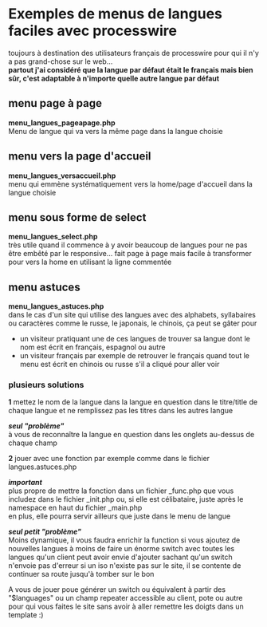 # Exemples de menus de langues faciles avec processwire

toujours à destination des utilisateurs français de processwire pour qui il n'y a pas grand-chose sur le web...\
**partout j'ai considéré que la langue par défaut était le français mais bien sûr, c'est adaptable à n'importe quelle autre langue par défaut**

## menu page à page

**menu_langues_pageapage.php**\
Menu de langue qui va vers la même page dans la langue choisie

## menu vers la page d'accueil

**menu_langues_versaccueil.php**\
menu qui emmène systématiquement vers la home/page d'accueil dans la langue choisie

## menu sous forme de select

**menu_langues_select.php**\
très utile quand il commence à y avoir beaucoup de langues pour ne pas être embêté par le responsive...
fait page à page mais facile à transformer pour vers la home en utilisant la ligne commentée

## menu astuces

**menu_langues_astuces.php**\
dans le cas d'un site qui utilise des langues avec des alphabets, syllabaires ou caractères comme le russe, le japonais, le chinois, ça peut se gâter pour
- un visiteur pratiquant une de ces langues de trouver sa langue dont le nom est écrit en français, espagnol ou autre
- un visiteur français par exemple de retrouver le français quand tout le menu est écrit en chinois ou russe s'il a cliqué pour aller voir

### plusieurs solutions

**1** mettez le nom de la langue dans la langue en question dans le titre/title de chaque langue et ne remplissez pas les titres dans les autres langue

***seul "problème"***\
à vous de reconnaître la langue en question dans les onglets au-dessus de chaque champ

**2** jouer avec une fonction par exemple comme dans le fichier langues.astuces.php

***important***\
plus propre de mettre la fonction dans un fichier _func.php que vous includez dans le fichier _init.php ou, si elle est célibataire, juste après le namespace en haut du fichier _main.php\
en plus, elle pourra servir ailleurs que juste dans le menu de langue

***seul petit "problème"***\
Moins dynamique, il vous faudra enrichir la function si vous ajoutez de nouvelles langues à moins de faire un énorme switch avec toutes les langues qu'un client peut avoir envie d'ajouter sachant qu'un switch n'envoie pas d'erreur si un iso n'existe pas sur le site, il se contente de continuer sa route jusqu'à tomber sur le bon

A vous de jouer poue générer un switch ou équivalent à partir des "$languages" ou un champ repeater accessible au client, pote ou autre pour qui vous faites le site sans avoir à aller remettre les doigts dans un template :)